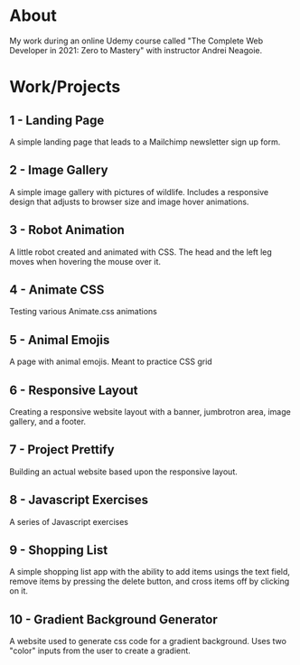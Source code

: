 # About

My work during an online Udemy course called "The Complete Web Developer in 2021: Zero to Mastery" with instructor Andrei Neagoie.


# Work/Projects

## 1 - Landing Page
A simple landing page that leads to a Mailchimp newsletter sign up form.

## 2 - Image Gallery
A simple image gallery with pictures of wildlife. 
Includes a responsive design that adjusts to browser size and image hover animations.

## 3 - Robot Animation
A little robot created and animated with CSS.
The head and the left leg moves when hovering the mouse over it.

## 4 - Animate CSS
Testing various Animate.css animations

## 5 - Animal Emojis
A page with animal emojis.
Meant to practice CSS grid

## 6 - Responsive Layout
Creating a responsive website layout with a banner, jumbrotron area, image gallery, and a footer.

## 7 - Project Prettify
Building an actual website based upon the responsive layout.

## 8 - Javascript Exercises
A series of Javascript exercises 

## 9 - Shopping List
A simple shopping list app with the ability to add items usings the text field, remove items by pressing
the delete button, and cross items off by clicking on it.

## 10 - Gradient Background Generator
A website used to generate css code for a gradient background. Uses two "color" inputs from the user to
create a gradient.